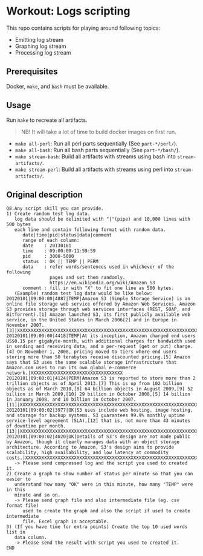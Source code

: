 # Workout: Logs scripting

This repo contains scripts for playing around following topics:

- Emitting log stream
- Graphing log stream
- Processing log stream

## Prerequisites 

Docker, `make`, and `bash` must be available.

## Usage

Run `make` to recreate all artifacts.

> NB! It will take a lot of time to build docker images on first run.

- `make all-perl`: Run all perl parts sequentially (See `part-*/perl/`).
- `make all-bash`: Run all bash parts sequentially (See `part-*/bash/`).
- `make stream-bash`: Build all artifacts with streams using bash into `stream-artifacts/`.
- `make stream-perl`: Build all artifacts with streams using perl into `stream-artifacts/`.

## Original description

```
Q8.Any script skill you can provide.
1) Create random test log data.
   log data should be delimited with "|"(pipe) and 10,000 lines with 500 bytes
   each line and contain following format with random data.
      date|time|pid|status|data|comment
      range of each column:
      date    : 20130101
      time    : 09:00:00-11:59:59
      pid     : 3000-5000
      status  : OK || TEMP || PERM
      data    : refer words/sentences used in whichever of the following
                pages and set them randomly.
                https://en.wikipedia.org/wiki/Amazon_S3
      comment : fill in with "X" to fit one line as 500 bytes.
   (Example) random test log data would be like below:
20120101|09:00:00|4887|TEMP|Amazon S3 (Simple Storage Service) is an online file storage web service offered by Amazon Web Services. Amazon S3 provides storage through web services interfaces (REST, SOAP, and BitTorrent).[1] Amazon launched S3, its first publicly available web service, in the United States in March 2006[2] and in Europe in November 2007.[3]|XXXXXXXXXXXXXXXXXXXXXXXXXXXXXXXXXXXXXXXXXXXXXXXXXXXXXXXXXXXXXXXXXXXXXXXXXXXXXXXXXXXXXXXXXXXXXXXXXXXXXXXXXXXXXXXXXXXXXXXXXXXXXXXXXXXXXXXXXXXX
20120101|09:00:00|4418|TEMP|At its inception, Amazon charged end users US$0.15 per gigabyte-month, with additional charges for bandwidth used in sending and receiving data, and a per-request (get or put) charge.[4] On November 1, 2008, pricing moved to tiers where end users storing more than 50 terabytes receive discounted pricing.[5] Amazon says that S3 uses the same scalable storage infrastructure that Amazon.com uses to run its own global e-commerce network.|XXXXXXXXXXXXXXXXXXXXXXXXXXXXXXXXXX
20120101|09:00:01|4124|PERM|Amazon S3 is reported to store more than 2 trillion objects as of April 2013.[7] This is up from 102 billion objects as of March 2010,[8] 64 billion objects in August 2009,[9] 52 billion in March 2009,[10] 29 billion in October 2008,[5] 14 billion in January 2008, and 10 billion in October 2007.[11]|XXXXXXXXXXXXXXXXXXXXXXXXXXXXXXXXXXXXXXXXXXXXXXXXXXXXXXXXXXXXXXXXXXXXXXXXXXXXXXXXXXXXXXXXXXXXXXXXXXXXXXXXXXXXXXXXXXXXXXXXXXXXXXXXXXXXXXXXXXXXXXXXXXXXXXXXXXXXXXXXXXXXXXXXXXX
20120101|09:00:02|3977|OK|S3 uses include web hosting, image hosting, and storage for backup systems. S3 guarantees 99.9% monthly uptime service-level agreement (SLA),[12] that is, not more than 43 minutes of downtime per month.[13]|XXXXXXXXXXXXXXXXXXXXXXXXXXXXXXXXXXXXXXXXXXXXXXXXXXXXXXXXXXXXXXXXXXXXXXXXXXXXXXXXXXXXXXXXXXXXXXXXXXXXXXXXXXXXXXXXXXXXXXXXXXXXXXXXXXXXXXXXXXXXXXXXXXXXXXXXXXXXXXXXXXXXXXXXXXXXXXXXXXXXXXXXXXXXXXXXXXXXXXXXXXXXXXXXXXXXXXXXXXXXXXXXXXXXXXXXXXXXXXXXXXXXXXXXXXXXXXXXXXXXXXXXXXX
20120101|09:00:02|4020|OK|Details of S3's design are not made public by Amazon, though it clearly manages data with an object storage architecture. According to Amazon, S3's design aims to provide scalability, high availability, and low latency at commodity costs.|XXXXXXXXXXXXXXXXXXXXXXXXXXXXXXXXXXXXXXXXXXXXXXXXXXXXXXXXXXXXXXXXXXXXXXXXXXXXXXXXXXXXXXXXXXXXXXXXXXXXXXXXXXXXXXXXXXXXXXXXXXXXXXXXXXXXXXXXXXXXXXXXXXXXXXXXXXXXXXXXXXXXXXXXXXXXXXXXXXXXXXXXXXXXXXXXXXXXXXXXXXXXXXXXXXXXXXXXXXXXXXXXXXXXXXXXXXX
   -> Please send compressed log and the script you used to created it.
2) Create a graph to show number of status per minute so that you can easier to
   understand how many "OK" were in this minute, how many "TEMP" were in this
   minute and so on.
   -> Please send graph file and also intermediate file (eg. csv format file)
      used to create the graph and also the script if used to create intermediate
      file. Excel graph is acceptable.
3) (If you have time for extra points) Create the top 10 used words list in
   data column.
   -> Please send the result with script you used to created it.
END
```
